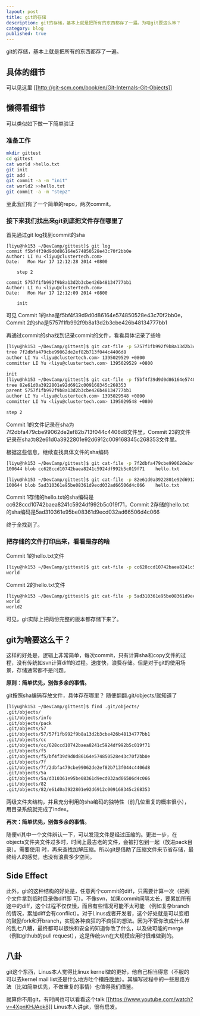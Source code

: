 ```yaml
---
layout: post
title: git的存储
description: git的存储，基本上就是把所有的东西都存了一遍。为啥git要这么笨？
category: blog
published: true
---
```


git的存储，基本上就是把所有的东西都存了一遍。

## 具体的细节

可以见这里 [[http://git-scm.com/book/en/Git-Internals-Git-Objects]]

## 懒得看细节

可以类似如下做一下简单验证

### 准备工作

```bash
mkdir gittest
cd gittest
cat world >hello.txt
git init
git add .
git commit -a -m "init"
cat world2 >>hello.txt
git commit -a -m "step2"
```

至此我们有了一个简单的repo，两次commit。

### 接下来我们找出来git到底把文件存在哪里了

首先通过git log找到commit的sha

```
[liyu@hk153 ~/DevCamp/gittest]$ git log
commit f5bf4f39d9d0d86164e574850528e43c70f2bb0e
Author: LI Yu <liyu@clustertech.com>
Date:   Mon Mar 17 12:12:28 2014 +0800

    step 2

commit 5757f1fb992f9b8a13d2b3cbe426b48134777bb1
Author: LI Yu <liyu@clustertech.com>
Date:   Mon Mar 17 12:12:09 2014 +0800

    init
```

可见 Commit 1的sha是f5bf4f39d9d0d86164e574850528e43c70f2bb0e， Commit 2的sha是5757f1fb992f9b8a13d2b3cbe426b48134777bb1

再通过commit的sha找到记录commit的文件，看看具体记录了些啥

```bash
[liyu@hk153 ~/DevCamp/gittest]$ git cat-file -p 5757f1fb992f9b8a13d2b3cbe426b48134777bb1
tree 7f2dbfa479cbe99062de2ef82b713f044c4406d8
author LI Yu <liyu@clustertech.com> 1395029529 +0800
committer LI Yu <liyu@clustertech.com> 1395029529 +0800

init
[liyu@hk153 ~/DevCamp/gittest]$ git cat-file -p f5bf4f39d9d0d86164e574850528e43c70f2bb0e
tree 82e61d0a3922801e92d6912c009168345c268353
parent 5757f1fb992f9b8a13d2b3cbe426b48134777bb1
author LI Yu <liyu@clustertech.com> 1395029548 +0800
committer LI Yu <liyu@clustertech.com> 1395029548 +0800

step 2
```

Commit 1的文件记录在sha为7f2dbfa479cbe99062de2ef82b713f044c4406d8文件里，Commit 23的文件记录在sha为82e61d0a3922801e92d6912c009168345c268353文件里。

根据这些信息，继续查找具体文件的sha编码

```bash
[liyu@hk153 ~/DevCamp/gittest]$ git cat-file -p 7f2dbfa479cbe99062de2ef82b713f044c4406d8
100644 blob cc628ccd10742baea8241c5924df992b5c019f71    hello.txt

[liyu@hk153 ~/DevCamp/gittest]$ git cat-file -p 82e61d0a3922801e92d6912c009168345c268353
100644 blob 5ad310361e95be08361d9ecd032ad66506d4c066    hello.txt
```

Commit 1存储的hello.txt的sha编码是cc628ccd10742baea8241c5924df992b5c019f71，Commit 2存储的hello.txt的sha编码是5ad310361e95be08361d9ecd032ad66506d4c066

终于全找到了。

### 把存储的文件打印出来，看看是存的啥

Commit 1的hello.txt文件

```bash
[liyu@hk153 ~/DevCamp/gittest]$ git cat-file -p cc628ccd10742baea8241c5924df992b5c019f71
world
```

Commit 2的hello.txt文件

```bash
[liyu@hk153 ~/DevCamp/gittest]$ git cat-file -p 5ad310361e95be08361d9ecd032ad66506d4c066
world
world2
```

可见，git实际上把两份完整的版本都存储下来了。

## git为啥要这么干？

这样的好处是，逻辑上非常简单，每次commit，只有计算sha和copy文件的过程，没有传统如svn计算diff的过程。速度快，浪费存储。但是对于git的使用场景，存储通常都不是问题。

**原则：简单优先，别做多余的事情。**

git按照sha编码存放文件，具体存在哪里？ 随便翻翻.git/objects/就知道了

```bash
[liyu@hk153 ~/DevCamp/gittest]$ find .git/objects/
.git/objects/
.git/objects/info
.git/objects/pack
.git/objects/57
.git/objects/57/57f1fb992f9b8a13d2b3cbe426b48134777bb1
.git/objects/cc
.git/objects/cc/628ccd10742baea8241c5924df992b5c019f71
.git/objects/f5
.git/objects/f5/bf4f39d9d0d86164e574850528e43c70f2bb0e
.git/objects/7f
.git/objects/7f/2dbfa479cbe99062de2ef82b713f044c4406d8
.git/objects/5a
.git/objects/5a/d310361e95be08361d9ecd032ad66506d4c066
.git/objects/82
.git/objects/82/e61d0a3922801e92d6912c009168345c268353
```

两级文件夹结构，并且充分利用的sha编码的独特性（前几位重复的概率很小），用目录系统就完成了index。

**再次：简单优先，别做多余的事情。**

随便vi其中一个文件辨认一下，可以发现文件是经过压缩的。更进一步，在objects文件夹文件过多时，时间上最古老的文件，会被打包到一起（放进pack目录）。需要使用 时，再来查找加解压缩。所以git是借助了压缩文件来节省存储，最终给人的感觉，也没有浪费多少空间。

## Side Effect

此外，git的这种结构的好处是，任意两个commit的diff，只需要计算一次（把两个文件拿到临时目录做diff即 可）。不像svn，如果commit间隔太长，要累加所有途中的diff，这个过程不仅仅慢，而且有些情况可能不太可能 （例如复杂branch的情况，累加diff会有conflict）。对于Linus或者开发者，这个好处就是可以变相的鼓励fork和开branch，实现各种疯狂的不疯狂的想法。因为不管你改成什么样的乱七八糟，最终都可以很快和安全的知道你改了什么，以及做可能的merge（例如github的pull request），这是传统svn在大规模应用时很难做到的。

## 八卦

git这个东西，Linus本人觉得比linux kernel做的更好，他自己相当得意（不服的可以去kernel mail list还是什么地方吐个槽[呼唤他](http://thread.gmane.org/gmane.comp.version-control.git/57643/focus=57918)）。其编写过程中的一些思路方法（比如简单优先，不做重复的事情）也值得我们借鉴。

就算你不用git，有时间也可以看看这个talk [[https://www.youtube.com/watch?v=4XpnKHJAok8]] Linus本人讲git，很有启发。
